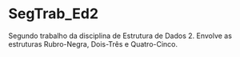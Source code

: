 # SegTrab_Ed2

Segundo trabalho da disciplina de Estrutura de Dados 2. Envolve as estruturas Rubro-Negra, Dois-Três e Quatro-Cinco.
